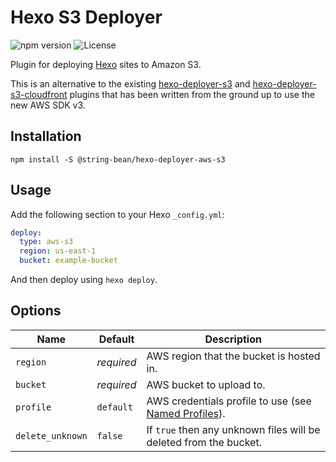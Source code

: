 # Hexo S3 Deployer

![npm version](https://img.shields.io/npm/v/@string-bean/hexo-deployer-aws-s3)
![License](https://img.shields.io/npm/l/@string-bean/hexo-deployer-aws-s3)

Plugin for deploying [Hexo](https://hexo.io) sites to Amazon S3.

This is an alternative to the existing [hexo-deployer-s3](https://github.com/nt3rp/hexo-deployer-s3) and
[hexo-deployer-s3-cloudfront](https://github.com/Wouter33/hexo-deployer-s3-cloudfront) plugins that has been written
from the ground up to use the new AWS SDK v3.

## Installation

```shell
npm install -S @string-bean/hexo-deployer-aws-s3
```

## Usage

Add the following section to your Hexo `_config.yml`:

```yaml
deploy:
  type: aws-s3
  region: us-east-1
  bucket: example-bucket
```

And then deploy using `hexo deploy`.

## Options

| Name             | Default    | Description                                                          |
|------------------|------------|----------------------------------------------------------------------|
| `region`         | _required_ | AWS region that the bucket is hosted in.                             |
| `bucket`         | _required_ | AWS bucket to upload to.                                             | 
| `profile`        | `default`  | AWS credentials profile to use (see [Named Profiles][aws-profiles]). |
| `delete_unknown` | `false`    | If `true` then any unknown files will be deleted from the bucket.    |

[aws-profiles]: https://docs.aws.amazon.com/cli/latest/userguide/cli-configure-profiles.html
